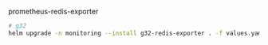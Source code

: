 prometheus-redis-exporter

```sh
# g32
helm upgrade -n monitoring --install g32-redis-exporter . -f values.yaml
```

